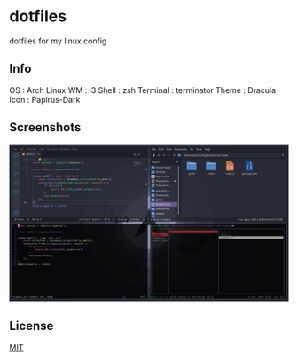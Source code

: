 # dotfiles

dotfiles for my linux config

## Info

OS : Arch Linux
WM : i3
Shell : zsh
Terminal : terminator
Theme : Dracula
Icon : Papirus-Dark

## Screenshots

![Screenshot](https://github.com/PushpenderSaini0/dotfiles/blob/main/misc/screenshot/arch-dracula.png)

  
## License

[MIT](https://github.com/PushpenderSaini0/dotfiles/blob/main/LICENSE)

